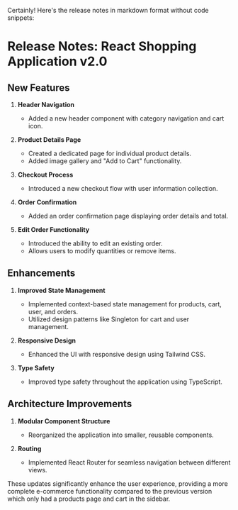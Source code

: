 Certainly! Here's the release notes in markdown format without code snippets:

# Release Notes: React Shopping Application v2.0

## New Features

1. **Header Navigation**
   - Added a new header component with category navigation and cart icon.

2. **Product Details Page**
   - Created a dedicated page for individual product details.
   - Added image gallery and "Add to Cart" functionality.

3. **Checkout Process**
   - Introduced a new checkout flow with user information collection.

4. **Order Confirmation**
   - Added an order confirmation page displaying order details and total.

5. **Edit Order Functionality**
   - Introduced the ability to edit an existing order.
   - Allows users to modify quantities or remove items.

## Enhancements

1. **Improved State Management**
   - Implemented context-based state management for products, cart, user, and orders.
   - Utilized design patterns like Singleton for cart and user management.

2. **Responsive Design**
   - Enhanced the UI with responsive design using Tailwind CSS.

3. **Type Safety**
   - Improved type safety throughout the application using TypeScript.

## Architecture Improvements

1. **Modular Component Structure**
   - Reorganized the application into smaller, reusable components.

2. **Routing**
   - Implemented React Router for seamless navigation between different views.

These updates significantly enhance the user experience, providing a more complete e-commerce functionality compared to the previous version which only had a products page and cart in the sidebar.